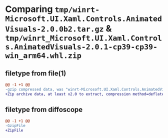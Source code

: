 # Comparing `tmp/winrt-Microsoft.UI.Xaml.Controls.AnimatedVisuals-2.0.0b2.tar.gz` & `tmp/winrt_Microsoft.UI.Xaml.Controls.AnimatedVisuals-2.0.1-cp39-cp39-win_arm64.whl.zip`

## filetype from file(1)

```diff
@@ -1 +1 @@
-gzip compressed data, was "winrt-Microsoft.UI.Xaml.Controls.AnimatedVisuals-2.0.0b2.tar", last modified: Sat Dec  2 18:28:46 2023, max compression
+Zip archive data, at least v2.0 to extract, compression method=deflate
```

## filetype from diffoscope

```diff
@@ -1 +1 @@
-GzipFile
+ZipFile
```

